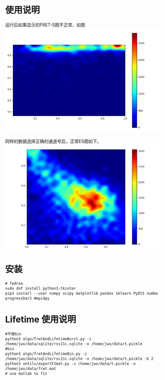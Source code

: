 # 使用说明

运行后如果显示的FRET-S图不正常，如图
![通道选择错误](algo/ch_err_es.png)

同样的数据选择正确的通道号后，正常ES图如下。
![正常ES图](algo/minusBG.png)

# 安装

    # fedroa
    sudo dnf install python3-tkinter
    pip3 install --user numpy scipy matplotlib pandas sklearn PyQt5 numba progressbar2 #mpi4py 

# Lifetime 使用说明

    #不做bin
    python3 algo/fretAndLifetimeBurst.py -i /home/jwx/data/sqlite/rsc21c.sqlite -o /home/jwx/data/t.pickle
    #bin
    python3 algo/fretAndLifetimeBin.py -i /home/jwx/data/sqlite/rsc21c.sqlite -o /home/jwx/data/t.pickle -b 2
    python3 untils/exportF2mat.py -i /home/jwx/data/t.pickle -o /home/jwx/data/fret.mat
    # use matlab to fit